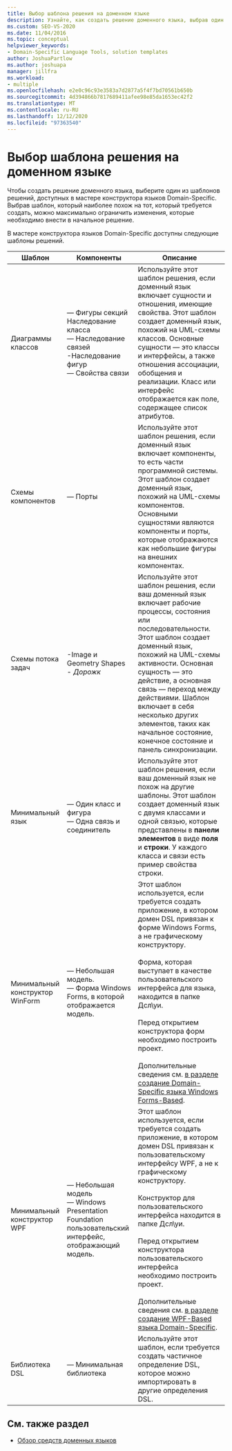 ```yaml
---
title: Выбор шаблона решения на доменном языке
description: Узнайте, как создать решение доменного языка, выбрав один из шаблонов решений, доступных в мастере конструктора языков Domain-Specific.
ms.custom: SEO-VS-2020
ms.date: 11/04/2016
ms.topic: conceptual
helpviewer_keywords:
- Domain-Specific Language Tools, solution templates
author: JoshuaPartlow
ms.author: joshuapa
manager: jillfra
ms.workload:
- multiple
ms.openlocfilehash: e2e0c96c93e3583a7d2877a5f4f7bd70561b650b
ms.sourcegitcommit: 4d394866b7817689411afee98e85da1653ec42f2
ms.translationtype: MT
ms.contentlocale: ru-RU
ms.lasthandoff: 12/12/2020
ms.locfileid: "97363540"
---
```

# <a name="choosing-a-domain-specific-language-solution-template"></a>Выбор шаблона решения на доменном языке
Чтобы создать решение доменного языка, выберите один из шаблонов решений, доступных в мастере конструктора языков Domain-Specific. Выбрав шаблон, который наиболее похож на тот, который требуется создать, можно максимально ограничить изменения, которые необходимо внести в начальное решение.

 В мастере конструктора языков Domain-Specific доступны следующие шаблоны решений.

|Шаблон|Компоненты|Описание|
|-|-|-|
|Диаграммы классов|— Фигуры секций<br />Наследование класса<br />— Наследование связей<br />-Наследование фигур<br />— Свойства связи|Используйте этот шаблон решения, если доменный язык включает сущности и отношения, имеющие свойства. Этот шаблон создает доменный язык, похожий на UML-схемы классов. Основные сущности — это классы и интерфейсы, а также отношения ассоциации, обобщения и реализации. Класс или интерфейс отображается как поле, содержащее список атрибутов.|
|Схемы компонентов|— Порты|Используйте этот шаблон решения, если доменный язык включает компоненты, то есть части программной системы. Этот шаблон создает доменный язык, похожий на UML-схемы компонентов. Основными сущностями являются компоненты и порты, которые отображаются как небольшие фигуры на внешних компонентах.|
|Схемы потока задач|-Image и Geometry Shapes<br />-   *Дорожк*|Используйте этот шаблон решения, если ваш доменный язык включает рабочие процессы, состояния или последовательности. Этот шаблон создает доменный язык, похожий на UML-схемы активности. Основная сущность — это действие, а основная связь — переход между действиями. Шаблон включает в себя несколько других элементов, таких как начальное состояние, конечное состояние и панель синхронизации.|
|Минимальный язык|— Один класс и фигура<br />— Одна связь и соединитель|Используйте этот шаблон решения, если ваш доменный язык не похож на другие шаблоны. Этот шаблон создает доменный язык с двумя классами и одной связью, которые представлены в **панели элементов** в виде **поля** и **строки**. У каждого класса и связи есть пример свойства строки.|
|Минимальный конструктор WinForm|— Небольшая модель.<br />— Форма Windows Forms, в которой отображается модель.|Этот шаблон используется, если требуется создать приложение, в котором домен DSL привязан к форме Windows Forms, а не графическому конструктору.<br /><br /> Форма, которая выступает в качестве пользовательского интерфейса для языка, находится в папке Дсл\уи.<br /><br /> Перед открытием конструктора форм необходимо построить проект.<br /><br /> Дополнительные сведения см. [в разделе создание Domain-Specific языка Windows Forms-Based](../modeling/creating-a-windows-forms-based-domain-specific-language.md).|
|Минимальный конструктор WPF|— Небольшая модель<br />— Windows Presentation Foundation пользовательский интерфейс, отображающий модель.|Этот шаблон используется, если требуется создать приложение, в котором домен DSL привязан к пользовательскому интерфейсу WPF, а не к графическому конструктору.<br /><br /> Конструктор для пользовательского интерфейса находится в папке Дсл\уи.<br /><br /> Перед открытием конструктора пользовательского интерфейса необходимо построить проект.<br /><br /> Дополнительные сведения см. [в разделе создание WPF-Based языка Domain-Specific](../modeling/creating-a-wpf-based-domain-specific-language.md).|
|Библиотека DSL|— Минимальная библиотека|Используйте этот шаблон, если требуется создать частичное определение DSL, которое можно импортировать в другие определения DSL.|

## <a name="see-also"></a>См. также раздел

- [Обзор средств доменных языков](../modeling/overview-of-domain-specific-language-tools.md)
